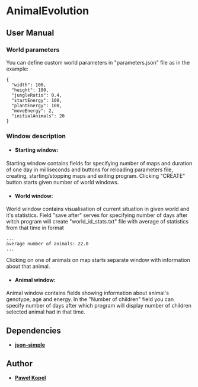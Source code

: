 # AnimalEvolution



## User Manual

### World parameters
You can define custom world parameters in "parameters.json" file as in the example:

```
{
  "width": 100,
  "height": 100,
  "jungleRatio": 0.4,
  "startEnergy": 100,
  "plantEnergy": 100,
  "moveEnergy": 2,
  "initialAnimals": 20
}
```

### Window description

* #### Starting window:
Starting window contains fields for specifying number of maps and duration of one day in milliseconds and
 buttons for reloading parameters file, creating, starting/stopping maps and exiting program. Clicking "CREATE" button
  starts given number of world windows. 
  
  * #### World window:
 World window contains visualisation of current situation in given world and it's statistics. Field "save after" serves for 
specifying number of days after witch program will create "world_id_stats.txt" file with average of statistics from that time in format
 ```
...
average number of animals: 22.0
...
```
  Clicking on one of animals on map starts separate window with information about that animal. 
  
 * #### Animal window:
 Animal window contains fields showing information about animal's genotype, age and energy. In the "Number of children" field you can specify number of days after which program will display number of children selected animal had in that time.

## Dependencies

* **[json-simple](https://github.com/fangyidong/json-simple)**

## Author

* **[Paweł Kopel](https://github.com/PKopel)**
